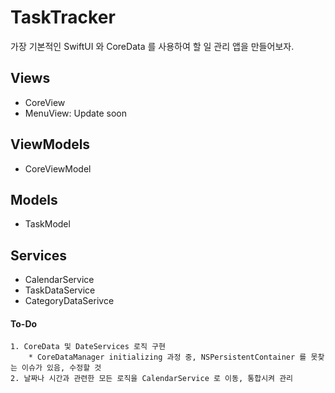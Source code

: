 #  TaskTracker
가장 기본적인 SwiftUI 와 CoreData 를 사용하여 할 일 관리 앱을 만들어보자.

## Views
* CoreView
* MenuView: Update soon

## ViewModels
* CoreViewModel

## Models
* TaskModel

## Services
* CalendarService
* TaskDataService
* CategoryDataSerivce


#### To-Do
    1. CoreData 및 DateServices 로직 구현
        * CoreDataManager initializing 과정 중, NSPersistentContainer 를 못찾는 이슈가 있음, 수정할 것
    2. 날짜나 시간과 관련한 모든 로직을 CalendarService 로 이동, 통합시켜 관리
